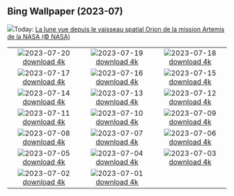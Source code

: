 ## Bing Wallpaper (2023-07)
![](https://www.bing.com/th?id=OHR.MoonDayArtemis_FR-CA8595489255_UHD.jpg&w=1000)Today: [La lune vue depuis le vaisseau spatial Orion de la mission Artemis de la NASA (© NASA)](https://www.bing.com/th?id=OHR.MoonDayArtemis_FR-CA8595489255_UHD.jpg)

|      |      |      |
| :----: | :----: | :----: |
|![](https://www.bing.com/th?id=OHR.CrescentLake_FR-CA8068688590_UHD.jpg&pid=hp&w=384&h=216&rs=1&c=4)2023-07-20 [download 4k](https://www.bing.com/th?id=OHR.CrescentLake_FR-CA8068688590_UHD.jpg)|![](https://www.bing.com/th?id=OHR.BucerosBicornis_FR-CA4672082831_UHD.jpg&pid=hp&w=384&h=216&rs=1&c=4)2023-07-19 [download 4k](https://www.bing.com/th?id=OHR.BucerosBicornis_FR-CA4672082831_UHD.jpg)|![](https://www.bing.com/th?id=OHR.CavanCastle_FR-CA4414721678_UHD.jpg&pid=hp&w=384&h=216&rs=1&c=4)2023-07-18 [download 4k](https://www.bing.com/th?id=OHR.CavanCastle_FR-CA4414721678_UHD.jpg)|
|![](https://www.bing.com/th?id=OHR.BearHoleBrook_FR-CA0976048560_UHD.jpg&pid=hp&w=384&h=216&rs=1&c=4)2023-07-17 [download 4k](https://www.bing.com/th?id=OHR.BearHoleBrook_FR-CA0976048560_UHD.jpg)|![](https://www.bing.com/th?id=OHR.CastelmazzanoSunrise_FR-CA3717140799_UHD.jpg&pid=hp&w=384&h=216&rs=1&c=4)2023-07-16 [download 4k](https://www.bing.com/th?id=OHR.CastelmazzanoSunrise_FR-CA3717140799_UHD.jpg)|![](https://www.bing.com/th?id=OHR.BlacktipSharks_FR-CA2629597949_UHD.jpg&pid=hp&w=384&h=216&rs=1&c=4)2023-07-15 [download 4k](https://www.bing.com/th?id=OHR.BlacktipSharks_FR-CA2629597949_UHD.jpg)|
|![](https://www.bing.com/th?id=OHR.ZhangyeGeopark_FR-CA0003814333_UHD.jpg&pid=hp&w=384&h=216&rs=1&c=4)2023-07-14 [download 4k](https://www.bing.com/th?id=OHR.ZhangyeGeopark_FR-CA0003814333_UHD.jpg)|![](https://www.bing.com/th?id=OHR.NakupendaBeach_FR-CA9701273144_UHD.jpg&pid=hp&w=384&h=216&rs=1&c=4)2023-07-13 [download 4k](https://www.bing.com/th?id=OHR.NakupendaBeach_FR-CA9701273144_UHD.jpg)|![](https://www.bing.com/th?id=OHR.WorldPopDay_FR-CA9433709818_UHD.jpg&pid=hp&w=384&h=216&rs=1&c=4)2023-07-12 [download 4k](https://www.bing.com/th?id=OHR.WorldPopDay_FR-CA9433709818_UHD.jpg)|
|![](https://www.bing.com/th?id=OHR.SomersetLavender_FR-CA9184657146_UHD.jpg&pid=hp&w=384&h=216&rs=1&c=4)2023-07-11 [download 4k](https://www.bing.com/th?id=OHR.SomersetLavender_FR-CA9184657146_UHD.jpg)|![](https://www.bing.com/th?id=OHR.MoselleRiver_FR-CA8640631946_UHD.jpg&pid=hp&w=384&h=216&rs=1&c=4)2023-07-10 [download 4k](https://www.bing.com/th?id=OHR.MoselleRiver_FR-CA8640631946_UHD.jpg)|![](https://www.bing.com/th?id=OHR.CooperChapel_FR-CA8390348843_UHD.jpg&pid=hp&w=384&h=216&rs=1&c=4)2023-07-09 [download 4k](https://www.bing.com/th?id=OHR.CooperChapel_FR-CA8390348843_UHD.jpg)|
|![](https://www.bing.com/th?id=OHR.CocoaPods_FR-CA7491584122_UHD.jpg&pid=hp&w=384&h=216&rs=1&c=4)2023-07-08 [download 4k](https://www.bing.com/th?id=OHR.CocoaPods_FR-CA7491584122_UHD.jpg)|![](https://www.bing.com/th?id=OHR.KissingPenguins_FR-CA6989356022_UHD.jpg&pid=hp&w=384&h=216&rs=1&c=4)2023-07-07 [download 4k](https://www.bing.com/th?id=OHR.KissingPenguins_FR-CA6989356022_UHD.jpg)|![](https://www.bing.com/th?id=OHR.CorfuBeach_FR-CA6676352459_UHD.jpg&pid=hp&w=384&h=216&rs=1&c=4)2023-07-06 [download 4k](https://www.bing.com/th?id=OHR.CorfuBeach_FR-CA6676352459_UHD.jpg)|
|![](https://www.bing.com/th?id=OHR.GrasslandsNationalParkSaskachewan_FR-CA6457394632_UHD.jpg&pid=hp&w=384&h=216&rs=1&c=4)2023-07-05 [download 4k](https://www.bing.com/th?id=OHR.GrasslandsNationalParkSaskachewan_FR-CA6457394632_UHD.jpg)|![](https://www.bing.com/th?id=OHR.CoyoteBanff_FR-CA9229649950_UHD.jpg&pid=hp&w=384&h=216&rs=1&c=4)2023-07-04 [download 4k](https://www.bing.com/th?id=OHR.CoyoteBanff_FR-CA9229649950_UHD.jpg)|![](https://www.bing.com/th?id=OHR.HalfwayBoats_FR-CA5474895626_UHD.jpg&pid=hp&w=384&h=216&rs=1&c=4)2023-07-03 [download 4k](https://www.bing.com/th?id=OHR.HalfwayBoats_FR-CA5474895626_UHD.jpg)|
|![](https://www.bing.com/th?id=OHR.CanadaDay_FR-CA0818900775_UHD.jpg&pid=hp&w=384&h=216&rs=1&c=4)2023-07-02 [download 4k](https://www.bing.com/th?id=OHR.CanadaDay_FR-CA0818900775_UHD.jpg)|![](https://www.bing.com/th?id=OHR.ClamBears_FR-CA2710730151_UHD.jpg&pid=hp&w=384&h=216&rs=1&c=4)2023-07-01 [download 4k](https://www.bing.com/th?id=OHR.ClamBears_FR-CA2710730151_UHD.jpg)|